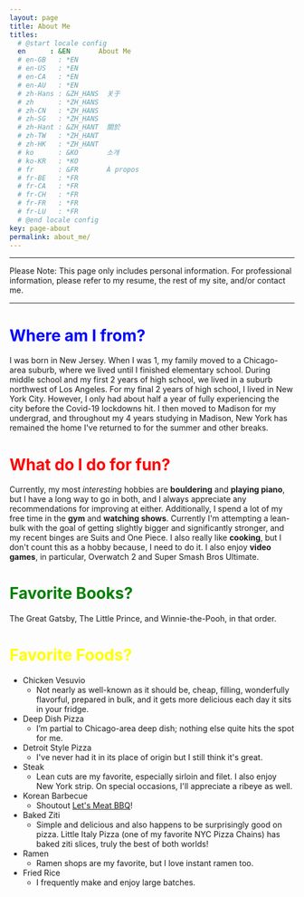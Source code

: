 ```yaml
---
layout: page
title: About Me
titles:
  # @start locale config
  en      : &EN       About Me
  # en-GB   : *EN
  # en-US   : *EN
  # en-CA   : *EN
  # en-AU   : *EN
  # zh-Hans : &ZH_HANS  关于
  # zh      : *ZH_HANS
  # zh-CN   : *ZH_HANS
  # zh-SG   : *ZH_HANS
  # zh-Hant : &ZH_HANT  關於
  # zh-TW   : *ZH_HANT
  # zh-HK   : *ZH_HANT
  # ko      : &KO       소개
  # ko-KR   : *KO
  # fr      : &FR       À propos
  # fr-BE   : *FR
  # fr-CA   : *FR
  # fr-CH   : *FR
  # fr-FR   : *FR
  # fr-LU   : *FR
  # @end locale config
key: page-about
permalink: about_me/
---
```


---

Please Note: This page only includes personal information. For professional information, please refer to my resume, the rest of my site, and/or contact me.

---

# <span style="color:blue"> Where am I from? </span>

I was born in New Jersey. When I was 1, my family moved to a Chicago-area suburb, where we lived until I finished elementary school. During middle school and my first 2 years of high school, we lived in a suburb northwest of Los Angeles. For my final 2 years of high school, I lived in New York City. However, I only had about half a year of fully experiencing the city before the Covid-19 lockdowns hit. I then moved to Madison for my undergrad, and throughout my 4 years studying in Madison, New York has remained the home I've returned to for the summer and other breaks.

# <span style="color:red"> What do I do for fun? </span>

Currently, my most *interesting* hobbies are **bouldering** and **playing piano**, but I have a long way to go in both, and I always appreciate any recommendations for improving at either. Additionally, I spend a lot of my free time in the **gym** and **watching shows**. Currently I'm attempting a lean-bulk with the goal of getting slightly bigger and significantly stronger, and my recent binges are Suits and One Piece. I also really like **cooking**, but I don't count this as a hobby because, I need to do it. I also enjoy **video games**, in particular, Overwatch 2 and Super Smash Bros Ultimate.

# <span style="color:green"> Favorite Books? </span>

The Great Gatsby, The Little Prince, and Winnie-the-Pooh, in that order.

# <span style="color:yellow"> Favorite Foods? </span>

* Chicken Vesuvio
    * Not nearly as well-known as it should be, cheap, filling, wonderfully flavorful, prepared in bulk, and it gets more delicious each day it sits in your fridge.
* Deep Dish Pizza
    * I’m partial to Chicago-area deep dish; nothing else quite hits the spot for me.
* Detroit Style Pizza
    * I've never had it in its place of origin but I still think it's great.
* Steak
    * Lean cuts are my favorite, especially sirloin and filet. I also enjoy New York strip. On special occasions, I'll appreciate a ribeye as well.
* Korean Barbecue
    * Shoutout [Let's Meat BBQ](https://www.letsmeatnyc.com/menu/)!
* Baked Ziti
    * Simple and delicious and also happens to be surprisingly good on pizza. Little Italy Pizza (one of my favorite NYC Pizza Chains) has baked ziti slices, truly the best of both worlds!
* Ramen
    * Ramen shops are my favorite, but I love instant ramen too.
* Fried Rice
    * I frequently make and enjoy large batches.